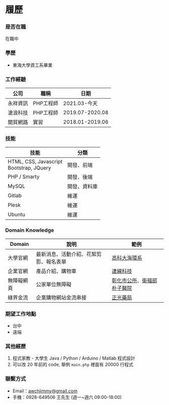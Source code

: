 # 履歷

### 是否在職
在職中

### 學歷
* 東海大學資工系畢業

### 工作經驗
|公司|職稱|日期|
|---|---|---|
|永祥資訊|PHP工程師|2021.03-今天|
|滄浪科技|PHP工程師|2019.07-2020.08|
|關貿網路|實習|2018.01-2019.06|

### 技能
|技能|分類|
|---|---|
|HTML, CSS, Javascript<br>Bootstrap, JQuery|開發、前端|
|PHP / Smarty|開發、後端|
|MySQL|開發、資料庫|
|Gitlab|維運|
|Plesk|維運|
|Ubuntu|維運|

### Domain Knowledge
|Domain|說明|範例|
|---|---|---|
|大學官網|最新消息、活動介紹、花絮剪影、報名表單|[高科大海環系](http://www.mee.nkmu.btb.tw/)|
|企業官網|產品介紹、購物車|[連線科技](http://www.link-net.com.tw/)|
|無障礙網頁|公家單位無障礙|[彰化市公所](https://www.changhua.gov.tw/)、[衛福部朴子醫院](https://www.puzih.mohw.gov.tw/)|
|綠界金流|企業購物網站金流串接|[正光藥局](http://www.cheng-kuang.btb.tw/)|

### 期望工作地點
* 台中
* 遠端

### 其他經歷
1. 程式家教 - 大學生 Java / Python / Arduino / Matlab 程式設計
2. 可以改 20 年前的 code, 舉例 `main.php` 裡面有 20000 行程式

### 聯繫方式
* Email：awchjimmy@gmail.com
* 手機：0928-649506 王先生 (週一~週六 09:00-18:00)
